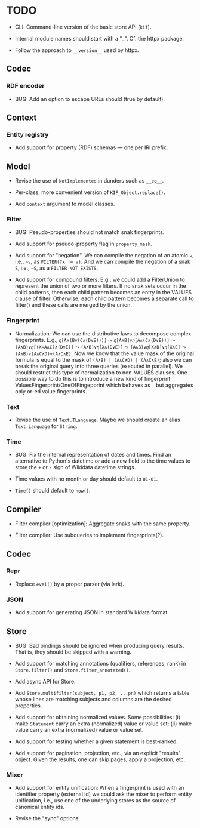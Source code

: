 # TODO

- CLI: Command-line version of the basic store API (`kif`).

- Internal module names should start with a "_".  Cf. the httpx package.

- Follow the approach to `__version__` used by httpx.

## Codec

### RDF encoder

- BUG: Add an option to escape URLs should (true by default).

## Context

### Entity registry

- Add support for property (RDF) schemas — one per IRI prefix.

## Model

- Revise the use of `NotImplemented` in dunders such as `__eq__`.

- Per-class, more convenient version of `KIF_Object.replace()`.

- Add `context` argument to model classes.

### Filter

- BUG: Pseudo-properties should not match snak fingerprints.

- Add support for pseudo-property flag in `property_mask`.

- Add support for "negation".  We can compile the negation of an atomic `v`,
  i.e., `~v`, as `FILTER(?x != v)`.  And we can compile the negation of a
  snak `S`, i.e., `~S`, as a `FILTER NOT EXISTS`.

- Add support for compound filters.  E.g., we could add a FilterUnion to
  represent the union of two or more filters.  If no snak sets occur in the
  child patterns, then each child pattern becomes an entry in the VALUES
  clause of filter.  Otherwise, each child pattern becomes a separate call
  to filter() and these calls are merged by the union.

### Fingerprint

- Normalization: We can use the distributive laws to decompose complex
  fingerprints.  E.g., `𝜂[A∧(B∨(C∧(D∨E)))]` ⤳ `𝜂[A∧B]∨𝜂[A∧(C∧(D∨E))]` ⤳
  `(A∧B)∨𝜂[(X≔A∧C)∧(D∨E)]` ⤳ `(A∧B)∨𝜂[X∧(D∨E)]` ⤳ `(A∧B)∨𝜂[X∧D]∨𝜂[X∧E]` ⤳
  `(A∧B)∨(A∧C∧D)∨(A∧C∧E)`. Now we know that the value mask of the original
  formula is equal to the mask of `(A∧B) | (A∧C∧D) | (A∧C∧E)`; also we can
  break the original query into three queries (executed in parallel).  We
  should restrict this type of normalization to non-VALUES clauses.  One
  possible way to do this is to introduce a new kind of fingerprint
  ValuesFingerprint/OneOfFingepprint which behaves as `|` but aggregates
  only or-ed value fingerprints.

### Text

- Revise the use of `Text.TLanguage`.  Maybe we should create an alias
  `Text.Language` for `String`.

### Time

- BUG: Fix the internal representation of dates and times.  Find an
  alternative to Python's datetime or add a new field to the time values to
  store the `+` or `-` sign of Wikidata datetime strings.

- Time values with no month or day should default to `01-01`.

- `Time()` should default to `now()`.

## Compiler

- Filter compiler [optimization]: Aggregate snaks with the same property.

- Filter compiler: Use subqueries to implement fingerprints(?).

## Codec

### Repr

- Replace `eval()` by a proper parser (via lark).

### JSON

- Add support for generating JSON in standard Wikidata format.

## Store

- BUG: Bad bindings should be ignored when producing query results.  That
  is, they should be skipped with a warning.

- Add support for matching annotations (qualifiers, references, rank) in
  `Store.filter()` and `Store.filter_annotated()`.

- Add async API for Store.

- Add `Store.multifilter(subject, p1, p2, ...pn)` which returns a table
  whose lines are matching subjects and columns are the desired properties.

- Add support for obtaining normalized values.  Some possibilities: (i) make
  `Statement` carry an extra (normalized) value or value set; (ii) make
  value carry an extra (normalized) value or value set.

- Add support for testing whether a given statement is best-ranked.

- Add support for pagination, projection, etc., via an explicit "results"
  object.  Given the results, one can skip pages, apply a projection, etc.

### Mixer

- Add support for entity unification: When a fingerprint is used with an
  identifier property (external id) we could ask the mixer to perform entity
  unification, i.e., use one of the underlying stores as the source of
  canonical entity ids.

- Revise the "sync" options.
